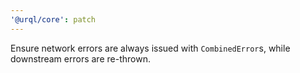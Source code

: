 ```yaml
---
'@urql/core': patch
---
```


Ensure network errors are always issued with `CombinedError`s, while downstream errors are re-thrown.
